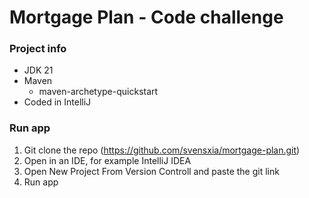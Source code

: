 # Mortgage Plan - Code challenge
### Project info
* JDK 21
* Maven
  * maven-archetype-quickstart
* Coded in IntelliJ
### Run app
1. Git clone the repo (https://github.com/svensxia/mortgage-plan.git)
2. Open in an IDE, for example IntelliJ IDEA
3. Open New Project From Version Controll and paste the git link
4. Run app
